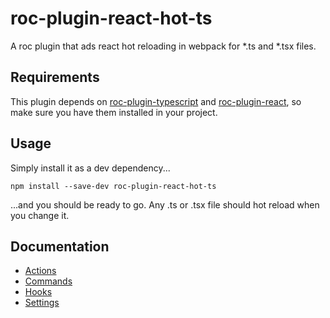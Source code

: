 # roc-plugin-react-hot-ts
A roc plugin that ads react hot reloading in webpack for *.ts and *.tsx files.

## Requirements
This plugin depends on [roc-plugin-typescript](https://github.com/Naycon/roc-plugin-typescript)
and [roc-plugin-react](https://github.com/rocjs/roc-plugin-react), so make sure
you have them installed in your project.

## Usage
Simply install it as a dev dependency...
```
npm install --save-dev roc-plugin-react-hot-ts
```

...and you should be ready to go. Any .ts or .tsx file should hot reload when you
change it.

## Documentation
- [Actions](/packages/roc-plugin-react-hot-ts/docs/Actions.md)
- [Commands](/packages/roc-plugin-react-hot-ts/docs/Commands.md)
- [Hooks](/packages/roc-plugin-react-hot-ts/docs/Hooks.md)
- [Settings](/packages/roc-plugin-react-hot-ts/docs/Settings.md)
